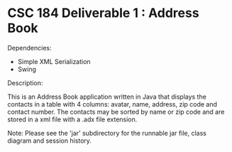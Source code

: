 CSC 184 Deliverable 1 : Address Book
====================================

Dependencies:
- Simple XML Serialization
- Swing

Description:

This is an Address Book application written in Java that displays the contacts in a table with 4 columns: avatar, name, address, zip code and contact number.
The contacts may be sorted by name or zip code and are stored in a xml file with a .adx file extension.

Note:
Please see the 'jar' subdirectory for the runnable jar file, class diagram and session history.
